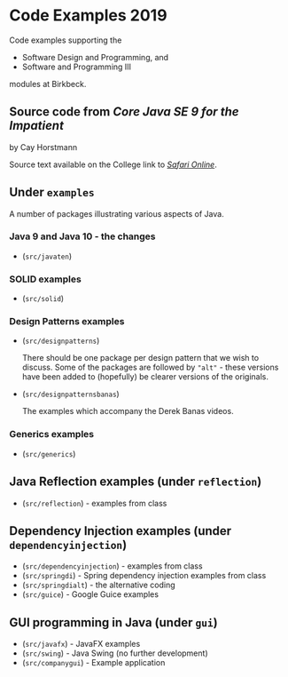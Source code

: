# Code Examples 2019

Code examples supporting the 
+ Software Design and Programming, and 
+ Software and Programming III 

modules at Birkbeck.

## Source code from *Core Java SE 9 for the Impatient*

by Cay Horstmann 

Source text available on the College link to *[Safari Online][safari]*.

## Under `examples`

A number of packages illustrating various aspects of Java.

### Java 9 and Java 10 - the changes

+ (`src/javaten`)

### SOLID examples

+ (`src/solid`)


### Design Patterns examples

+ (`src/designpatterns`)
	
	There should be one package per design pattern that we wish to discuss. 
	Some of the packages are followed by `"alt"` - these versions have been added 
	to (hopefully) be clearer versions of the originals.
+ (`src/designpatternsbanas`)

	The examples which accompany the Derek Banas videos.

### Generics examples

+ (`src/generics`)

## Java Reflection examples (under `reflection`)

+ (`src/reflection`) - examples from class


## Dependency Injection examples (under `dependencyinjection`)

+ (`src/dependencyinjection`) - examples from class
+ (`src/springdi`) - Spring dependency injection examples from class
+ (`src/springdialt`) - the alternative coding
+ (`src/guice`) - Google Guice examples


## GUI programming in Java (under `gui`)

+ (`src/javafx`) - JavaFX examples
+ (`src/swing`) - Java Swing (no further development)
+ (`src/companygui`) - Example application

[safari]: https://safarijv.auth0.com/login?state=iwib9CiLj-AsoYvov46Q7ldWqzUMlIL3&client=UtNi1m1IRXgzYFIwZrhSxell9EDRaL2v&protocol=oauth2&response_type=code&redirect_uri=https%3A%2F%2Fwww.safaribooksonline.com%2Fcomplete%2Fauth0-oauth2%2F&connection=Birkbeck

